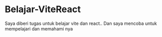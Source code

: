 # Belajar-ViteReact
Saya diberi tugas untuk belajar vite dan react.. Dan saya mencoba untuk mempelajari dan memahami nya
